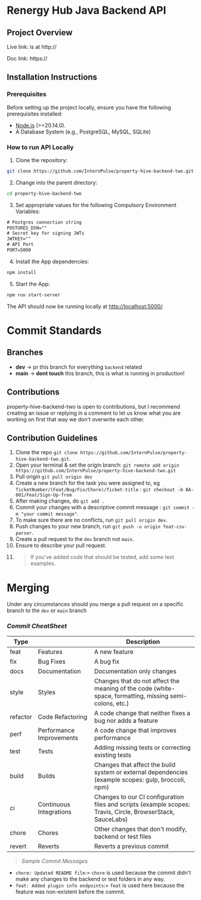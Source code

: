 # Renergy Hub Java Backend API

## Project Overview

Live link: is at http://

Doc link: https://

## Installation Instructions
### Prerequisites

Before setting up the project locally, ensure you have the following prerequisites installed:

- [Node.js](https://nodejs.org) (>=20.14.0).
- A Database System (e.g., PostgreSQL, MySQL, SQLite)

### How to run API Locally

1. Clone the repository:
```bash
git clone https://github.com/InternPulse/property-hive-backend-two.git
```

2. Change into the parent directory:
```bash
cd property-hive-backend-two
```

3. Set appropriate values for the following Compulsory Environment Variables:
```txt
# Postgres connection string
POSTGRES_DSN=""
# Secret key for signing JWTs
JWTKEY=""
# API Port
PORT=5000
```

4. Install the App dependencies:
``` bash
npm install
```

5. Start the App:
```bash
npm run start-server
```

The API should now be running locally at [http://localhost:5000/](http://localhost:5000/).


# Commit Standards

## Branches

- **dev** -> pr this branch for everything `backend` related
- **main** -> **dont touch** this branch, this is what is running in production!

## Contributions

property-hive-backend-two is open to contributions, but I recommend creating an issue or replying in a comment to let us know what you are working on first that way we don't overwrite each other.

## Contribution Guidelines

1. Clone the repo `git clone https://github.com/InternPulse/property-hive-backend-two.git`.
2. Open your terminal & set the origin branch: `git remote add origin https://github.com/InternPulse/property-hive-backend-two.git`
3. Pull origin `git pull origin dev`
4. Create a new branch for the task you were assigned to, eg `TicketNumber/(Feat/Bug/Fix/Chore)/Ticket-title` : `git checkout -b BA-001/Feat/Sign-Up-from`
5. After making changes, do `git add .`
6. Commit your changes with a descriptive commit message : `git commit -m "your commit message"`.
7. To make sure there are no conflicts, run `git pull origin dev`.
8. Push changes to your new branch, run `git push -u origin feat-csv-parser`.
9. Create a pull request to the `dev` branch not `main`.
10. Ensure to describe your pull request.
11. > If you've added code that should be tested, add some test examples.


# Merging
Under any circumstances should you merge a pull request on a specific branch to the `dev` or `main` branch

### _Commit CheatSheet_

| Type     |                          | Description                                                                                                 |
| -------- | ------------------------ | ----------------------------------------------------------------------------------------------------------- |
| feat     | Features                 | A new feature                                                                                               |
| fix      | Bug Fixes                | A bug fix                                                                                                   |
| docs     | Documentation            | Documentation only changes                                                                                  |
| style    | Styles                   | Changes that do not affect the meaning of the code (white-space, formatting, missing semi-colons, etc.)      |
| refactor | Code Refactoring         | A code change that neither fixes a bug nor adds a feature                                                   |
| perf     | Performance Improvements | A code change that improves performance                                                                     |
| test     | Tests                    | Adding missing tests or correcting existing tests                                                           |
| build    | Builds                   | Changes that affect the build system or external dependencies (example scopes: gulp, broccoli, npm)         |
| ci       | Continuous Integrations  | Changes to our CI configuration files and scripts (example scopes: Travis, Circle, BrowserStack, SauceLabs) |
| chore    | Chores                   | Other changes that don't modify, backend or test files                                                    |
| revert   | Reverts                  | Reverts a previous commit                                                                                   |

> _Sample Commit Messages_

- `chore: Updated README file`:= `chore` is used because the commit didn't make any changes to the backend or test folders in any way.
- `feat: Added plugin info endpoints`:= `feat` is used here because the feature was non-existent before the commit.
